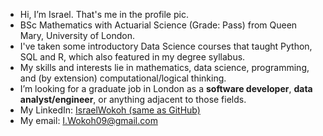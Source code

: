 - Hi, I’m Israel. That's me in the profile pic.
- BSc Mathematics with Actuarial Science (Grade: Pass) from Queen Mary, University of London.
- I've taken some introductory Data Science courses that taught Python, SQL and R, which also featured in my degree syllabus.
- My skills and interests lie in mathematics, data science, programming, and (by extension) computational/logical thinking.
- I’m looking for a graduate job in London as a **software developer**, **data analyst/engineer**, or anything adjacent to those fields.
- My LinkedIn: [IsraelWokoh (same as GitHub)](linkedin.com/in/IsraelWokoh)
- My email: I.Wokoh09@gmail.com

<!---
IsraelWokoh/IsraelWokoh is a ✨ special ✨ repository because its `README.md` (this file) appears on your GitHub profile.
You can click the Preview link to take a look at your changes.
--->

